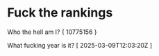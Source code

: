 # Fuck the rankings

Who the hell am I?
{ 10775156 }

What fucking year is it?
[ 2025-03-09T12:03:20Z ]
